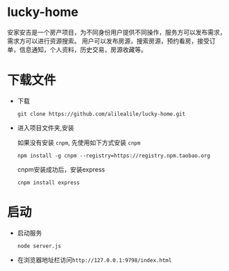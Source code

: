 # lucky-home
安家安吉是一个房产项目，为不同身份用户提供不同操作，服务方可以发布需求，需求方可以进行资源搜索。 
用户可以发布房源，搜索房源，预约看房，接受订单，信息通知，个人资料，历史交易，房源收藏等。


# 下载文件
* 下载

    ```
    git clone https://github.com/alilealile/lucky-home.git
    ```

* 进入项目文件夹,安装

   	如果没有安装 `cnpm`, 先使用如下方式安装 `cnpm`
     ```
    npm install -g cnpm --registry=https://registry.npm.taobao.org
     ```
    cnpm安装成功后，安装express
     ```
    cnpm install express
    ```

# 启动

* 启动服务
	 ```
    node server.js
     ```

* 在浏览器地址栏访问` http://127.0.0.1:9798/index.html `
